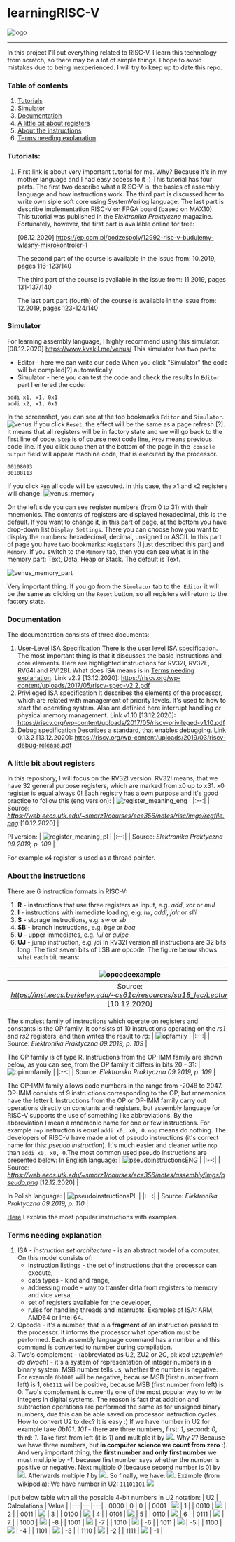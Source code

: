 # learningRISC-V
![logo](https://riscv.org/wp-content/uploads/2018/06/RISC-V-Logo-2.png)
_________________
In this project I'll put everything related to RISC-V. I learn this technology from scratch, so there may be a lot of simple things. I hope to avoid mistakes due to being inexperienced. I will try to keep up to date this repo.

### Table of contents
1. [Tutorials](#Tutorials)
2. [Simulator](#Simulator)
3. [Documentation](#Documentation)
4. [A little bit about registers](#registers)
5. [About the instructions](#instructions)
6. [Terms needing explanation](#terms)

### Tutorials:

1. First link is about very important tutorial for me. Why? Because it's in my mother language and I had easy access to it :) This tutorial has four parts. The first two describe what a RISC-V is, the basics of assembly language and how instructions work. The third part is discussed how to write own siple soft core using SystemVerilog language. The last part is describe implementation RISC-V on FPGA board (based on MAX10). This tutorial was published in the *Elektronika Praktyczna* magazine. Fortunately, however, the first part is available online for free:

    [08.12.2020] https://ep.com.pl/podzespoly/12992-risc-v-budujemy-wlasny-mikrokontroler-1

    The second part of the course is available in the issue from: 10.2019, pages 116-123/140

    The third part of the course is available in the issue from: 11.2019, pages 131-137/140

    The last part part (fourth) of the course is available in the issue from: 12.2019, pages 123-124/140

### Simulator
For learning assembly language, I highly recommend using this simulator:
[08.12.2020] https://www.kvakil.me/venus/
This simulator has two parts:
- Editor - here we can write our code
When you click "Simulator" the code will be compiled[?] automatically.
- Simulator - here you can test the code and check the results
In `Editor`  part I entered the code:
```
addi x1, x1, 0x1
addi x2, x1, 0x1
```
In the screenshot, you can see at the top bookmarks `Editor` and `Simulator`.
![venus](https://user-images.githubusercontent.com/43972902/101664067-b34c1c80-3a4b-11eb-83a7-e17bc51d1271.png)
If you click `Reset`, the effect will be the same as a page refresh [?]. It means that all registers will be in factory state and we will go back to the first line of code.
`Step` is of course next code line, `Prev` means previous code line.
If you click `Dump` then at the bottom of the page in the` console output` field will appear machine code, that is executed by the processor.
```
00108093
00108113
```
If you click `Run`  all code will be executed. In this case, the x1 and x2 registers will change:
![venus_memory](https://user-images.githubusercontent.com/43972902/101665262-0e324380-3a4d-11eb-80f6-ef268bbe9608.png)

On the left side you can see register numbers (from 0 to 31) with their mnemonics. The contents of registers are displayed hexadecimal, this is the default. If you want to change it, in this part of page, at the bottom you have drop-down list `Display Settings`. There you can choose how you want to display the numbers: hexadecimal, decimal, unsigned or ASCII. In this part of page you have two bookmarks: `Registers` (I just described this part) and `Memory`. If you switch to the `Memory` tab, then you can see what is in the memory part: Text, Data, Heap or Stack. The default is Text.

![venus_memory_part](https://user-images.githubusercontent.com/43972902/101669479-438d6000-3a52-11eb-9fc6-58f44239e7ec.png)

Very important thing. If you go from the `Simulator` tab to the` Editor` it will be the same as clicking on the `Reset` button, so all registers will return to the factory state.

### Documentation
The documentation consists of three documents:
1. User-Level ISA Specification
There is the user level ISA specification. The most important thing is that it discusses the basic instructions and core elements. Here are highlighted instructions for RV32I, RV32E, RV64I and RV128I. What does ISA means is in [Terms needing explanation](#terms).
Link v2.2 [13.12.2020]: https://riscv.org/wp-content/uploads/2017/05/riscv-spec-v2.2.pdf
2. Privileged ISA specification
It describes the elements of the processor, which are related with management of priority levels. It's used to how to start the operating system. Also are definied here interrupt handling or physical memory management.
Link v1.10 [13.12.2020]: https://riscv.org/wp-content/uploads/2017/05/riscv-privileged-v1.10.pdf
3. Debug specification
Describes a standard, that enables debugging.
Link 0.13.2 [13.12.2020]: https://riscv.org/wp-content/uploads/2019/03/riscv-debug-release.pdf

### A little bit about registers <a name="registers"></a>
In this repository, I will focus on the RV32I version. RV32I means, that we have 32 general purpose registers, which are marked from x0 up to x31. x0 register is equal always 0! Each registry has a own purpose and it's good practice to follow this (eng version):
| ![register_meaning_eng](https://user-images.githubusercontent.com/43972902/101699645-cd9dee80-3a7b-11eb-8cf3-f64590fea00f.png) |
|:--:|
| Source: *https://web.eecs.utk.edu/~smarz1/courses/ece356/notes/risc/imgs/regfile.png*  [10.12.2020] |

Pl version:
| ![register_meaning_pl](https://user-images.githubusercontent.com/43972902/101699692-e8706300-3a7b-11eb-9c24-c183df05ee2e.png) |
|:--:|
| Source: *Elektronika Praktyczna 09.2019, p. 109*  |

For example x4 register is used as a thread pointer. 

### About the instructions <a name="instructions"></a>
There are 6 instruction formats in RISC-V:
1. **R** - instructions that use three registers as input, e.g. *add*, *xor* or *mul*
2. **I** - instructions with immediate loading, e.g. *lw*, *addi*, *jalr* or *slli*
3. **S** - storage instructions, e.g. *sw* or *sb*
4. **SB** - branch instructions, e.g. *bge* or *beq*
5. **U** - upper immediates, e.g. *lui* or *auipc*
6. **UJ** - jump instruction, e.g. *jal*
In RV32I version all instructions are 32 bits long. The first seven bits of LSB are opcode. The figure below shows what each bit means:

| ![opcodeexample](https://user-images.githubusercontent.com/43972902/101715627-1b2a5380-3a9c-11eb-887e-a9e0aac7de4a.png) |
|:--:|
| Source: *https://inst.eecs.berkeley.edu/~cs61c/resources/su18_lec/Lecture7.pdf*  [10.12.2020] |

The simplest family of instructions which operate on registers and constants is the OP family. It consists of 10 instructions operating on the *rs1* and *rs2* registers, and then writes the result to *rd*:
| ![opfamily](https://user-images.githubusercontent.com/43972902/101716069-e5399f00-3a9c-11eb-8ada-3df2ba8d2c0d.png) |
|:--:|
| Source: *Elektronika Praktyczna 09.2019, p. 109*  |

The OP family is of type R. Instructions from the OP-IMM family are shown below, as you can see, from the OP family it differs in bits 20 - 31:
| ![opimmfamily](https://user-images.githubusercontent.com/43972902/101716069-e5399f00-3a9c-11eb-8ada-3df2ba8d2c0d.png) |
|:--:|
| Source: *Elektronika Praktyczna 09.2019, p. 109*  |

The OP-IMM family allows code numbers in the range from -2048 to 2047. OP-IMM consists of 9 instructions corresponding to the OP, but mnemonics have the letter I.
Instructions from the OP or OP-IMM family carry out operations directly on constants and registers, but assembly language for RISC-V supports the use of something like abbreviations. By the abbreviation I mean a mnemonic name for one or few instructions. For example `nop` instruction is equal `addi x0, x0, 0`. `nop` means do nothing. The developers of RISC-V have made a lot of pseudo instructions (it's correct name for this: *pseudo instruction*). It's much easier and cleaner write `nop` than `addi x0, x0, 0`.The most common used pseudo instructions are presented below:
In English language:
| ![pseudoinstructionsENG](https://user-images.githubusercontent.com/43972902/101987122-76259b80-3c92-11eb-9275-cc6081bfb4b1.png) |
|:--:|
| Source: *https://web.eecs.utk.edu/~smarz1/courses/ece356/notes/assembly/imgs/pseudo.png*  [12.12.2020]  |

In Polish language:
| ![pseudoinstructionsPL](https://user-images.githubusercontent.com/43972902/101987112-6b6b0680-3c92-11eb-933a-3aa7e4111453.png) |
|:--:|
| Source: *Elektronika Praktyczna 09.2019, p. 110*  |

[Here](https://github.com/mozerpol/learningRISC-V/tree/main/instructions) I explain the most popular instructions with examples.

### Terms needing explanation <a name="terms"></a>
1. ISA - *instruction set architecture* - is an abstract model of a computer. On this model consists of:
	- instruction listings - the set of instructions that the processor can execute,
	- data types - kind and range,
	- addressing mode - way to transfer data from registers to memory and vice versa,
	- set of registers available for the developer,
	- rules for handling threads and interrupts.
Examples of ISA: ARM, AMD64 or Intel 64.
2. Opcode - it's a number, that is a **fragment** of an instruction passed to the processor. It informs the processor what operation must be performed. Each assembly language command has a number and this command is converted to number during compilation.
3. Two's complement - (abbreviated as U2, ZU2 or 2C, pl: *kod uzupełnień do dwóch*) - it's a system of representation of integer numbers in a binary system. MSB number tells us, whether the number is negative. For example `0b1000` will be negative, because MSB (first number from left) is 1, `0b0111` will be positive, because MSB (first number from left) is 0. Two's complement is currently one of the most popular way to write integers in digital systems. The reason is fact that addition and subtraction operations are performed the same as for unsigned binary numbers, due this can be able saved on processor instruction cycles. 
How to convert U2 to dec? It is easy :) If we have number in U2 for example take *0b101*. *101* - there are three numbers, first: *1*, second: *0*, third: *1*. Take first from left (it is *1*) and multiple it by <img src="https://render.githubusercontent.com/render/math?math=2^{2})">. Why *2*? Because we have three numbers, but **in computer science we count from zero** :). And very important thing, the **first number and only first number** we must multiple by *-1*, because first number says whether the number is positive or negative. Next multiple *0* (because second number is 0) by <img src="https://render.githubusercontent.com/render/math?math=2^{1})">. Afterwards multiple *1* by <img src="https://render.githubusercontent.com/render/math?math=2^{0})">. So finally, we have: <img src="https://render.githubusercontent.com/render/math?math=101 = (-1*2^{2}) %2B 0*2^{1} %2B 1*2^{0} = -4 %2B 0 %2B 1 = -3">.
Example (from wikipedia):
We have number in U2: `11101101` <img src="https://render.githubusercontent.com/render/math?math=11101101 = 1*(-2^{7}) %2B 1*2^{6} %2B 1*2^{5} %2B 0*2^{4} %2B 1*2^{3} %2B 1*2^{2} %2B 0*2^{1} %2B 1*2^{0} = -128 %2B 109 = -19">


I put below table with all the possible 4-bit numbers in U2 notation:
| U2 | Calculations | Value |
|---|---|---|
| 0000 | 0 | 0 |
| 0001 | <img src="https://render.githubusercontent.com/render/math?math=2^{0}"> | 1 |
| 0010 | <img src="https://render.githubusercontent.com/render/math?math=2^{1}"> | 2 |
| 0011 | <img src="https://render.githubusercontent.com/render/math?math=2^{1}%2B2^{0}"> | 3 |
| 0100 | <img src="https://render.githubusercontent.com/render/math?math=2^{2}"> | 4 |
| 0101 | <img src="https://render.githubusercontent.com/render/math?math=2^{2}%2B2^{0}"> | 5 |
| 0110 | <img src="https://render.githubusercontent.com/render/math?math=2^{2}%2B2^{1}"> | 6 |
| 0111 | <img src="https://render.githubusercontent.com/render/math?math=2^{2}%2B2^{1}%2B2^{0}"> | 7 |
| 1000 | <img src="https://render.githubusercontent.com/render/math?math=-2^{3}"> | -8 |
| 1001 | <img src="https://render.githubusercontent.com/render/math?math=-2^{3}%2B2^{0}"> | -7 |
| 1010 | <img src="https://render.githubusercontent.com/render/math?math=-2^{3}%2B2^{1}"> | -6 |
| 1011 | <img src="https://render.githubusercontent.com/render/math?math=-2^{3}%2B2^{1}%2B2^{0}"> | -5 |
| 1100 | <img src="https://render.githubusercontent.com/render/math?math=-2^{3}%2B2^{2}"> | -4 |
| 1101 | <img src="https://render.githubusercontent.com/render/math?math=-2^{3}%2B2^{2}%2B2^{0}"> | -3 |
| 1110 | <img src="https://render.githubusercontent.com/render/math?math=-2^{3}%2B2^{2}%2B2^{1}"> | -2 |
| 1111 | <img src="https://render.githubusercontent.com/render/math?math=-2^{3}%2B2^{2}%2B2^{1}%2B2^{0}"> | -1 |  










